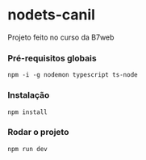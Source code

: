 # nodets-canil
Projeto feito no curso da B7web

### Pré-requisitos globais
`npm -i -g nodemon typescript ts-node`

### Instalação
`npm install`

### Rodar o projeto
`npm run dev`